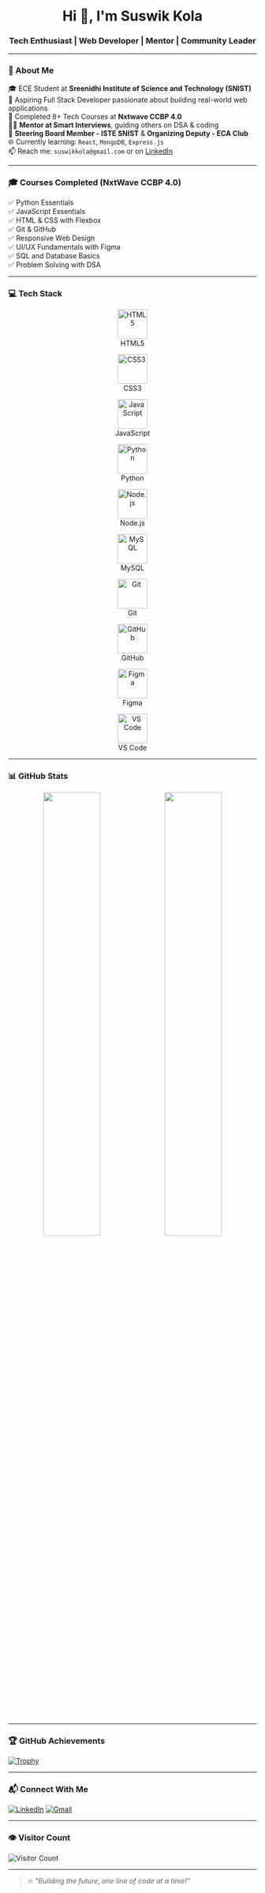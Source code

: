 <h1 align="center">Hi 👋, I'm Suswik Kola</h1>
<h3 align="center">Tech Enthusiast | Web Developer | Mentor | Community Leader</h3>

---

### 🚀 About Me

🎓 ECE Student at **Sreenidhi Institute of Science and Technology (SNIST)**  
💼 Aspiring Full Stack Developer passionate about building real-world web applications  
🧠 Completed 8+ Tech Courses at **Nxtwave CCBP 4.0**  
👨‍🏫 **Mentor at Smart Interviews**, guiding others on DSA & coding  
🎯 **Steering Board Member - ISTE SNIST** & **Organizing Deputy - ECA Club**  
🌐 Currently learning: `React`, `MongoDB`, `Express.js`  
📫 Reach me: `suswikkola@gmail.com` or on [LinkedIn](https://www.linkedin.com/in/suswikkola/)

---

### 🎓 Courses Completed (NxtWave CCBP 4.0)

✅ Python Essentials  
✅ JavaScript Essentials  
✅ HTML & CSS with Flexbox  
✅ Git & GitHub  
✅ Responsive Web Design  
✅ UI/UX Fundamentals with Figma  
✅ SQL and Database Basics  
✅ Problem Solving with DSA

---

### 💻 Tech Stack

<p align="center">
  <img src="https://skillicons.dev/icons?i=html" width="60" alt="HTML5" /><br>HTML5
</p>

<p align="center">
  <img src="https://skillicons.dev/icons?i=css" width="60" alt="CSS3" /><br>CSS3
</p>

<p align="center">
  <img src="https://skillicons.dev/icons?i=js" width="60" alt="JavaScript" /><br>JavaScript
</p>

<p align="center">
  <img src="https://skillicons.dev/icons?i=python" width="60" alt="Python" /><br>Python
</p>

<p align="center">
  <img src="https://skillicons.dev/icons?i=nodejs" width="60" alt="Node.js" /><br>Node.js
</p>

<p align="center">
  <img src="https://skillicons.dev/icons?i=mysql" width="60" alt="MySQL" /><br>MySQL
</p>

<p align="center">
  <img src="https://skillicons.dev/icons?i=git" width="60" alt="Git" /><br>Git
</p>

<p align="center">
  <img src="https://skillicons.dev/icons?i=github" width="60" alt="GitHub" /><br>GitHub
</p>

<p align="center">
  <img src="https://skillicons.dev/icons?i=figma" width="60" alt="Figma" /><br>Figma
</p>

<p align="center">
  <img src="https://skillicons.dev/icons?i=vscode" width="60" alt="VS Code" /><br>VS Code
</p>

---

### 📊 GitHub Stats

<p align="center">
  <img width="48%" src="https://github-readme-stats.vercel.app/api?username=SuswikKola&show_icons=true&theme=radical" />
  <img width="48%" src="https://github-readme-stats.vercel.app/api/top-langs/?username=SuswikKola&layout=compact&theme=tokyonight" />
</p>

---

### 🏆 GitHub Achievements

[![Trophy](https://github-profile-trophy.vercel.app/?username=SuswikKola&theme=gruvbox&no-frame=true&margin-w=10)](https://github.com/ryo-ma/github-profile-trophy)

---

### 📬 Connect With Me

[![LinkedIn](https://img.shields.io/badge/LinkedIn-blue?style=for-the-badge&logo=linkedin&logoColor=white)](https://www.linkedin.com/in/suswik-kola/)
[![Gmail](https://img.shields.io/badge/Gmail-red?style=for-the-badge&logo=gmail&logoColor=white)](mailto:suswikkola@gmail.com)

---

### 👁️ Visitor Count

![Visitor Count](https://komarev.com/ghpvc/?username=SuswikKola)

---

> 🔥 *"Building the future, one line of code at a time!"*
